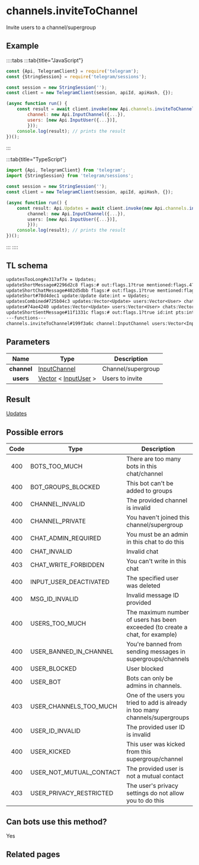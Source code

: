 # channels.inviteToChannel

Invite users to a channel/supergroup

## Example

::::tabs
:::tab{title="JavaScript"}

```js
const {Api, TelegramClient} = require('telegram');
const {StringSession} = require('telegram/sessions');

const session = new StringSession('');
const client = new TelegramClient(session, apiId, apiHash, {});

(async function run() {
    const result = await client.invoke(new Api.channels.inviteToChannel({
		channel: new Api.InputChannel({...}),
		users: [new Api.InputUser({...})],
		}));
    console.log(result); // prints the result
})();
```

:::

:::tab{title="TypeScript"}

```ts
import {Api, TelegramClient} from 'telegram';
import {StringSession} from 'telegram/sessions';

const session = new StringSession('');
const client = new TelegramClient(session, apiId, apiHash, {});

(async function run() {
    const result: Api.Updates = await client.invoke(new Api.channels.inviteToChannel({
		channel: new Api.InputChannel({...}),
		users: [new Api.InputUser({...})],
		}));
    console.log(result); // prints the result
})();
```

:::
::::

## TL schema

```txt
updatesTooLong#e317af7e = Updates;
updateShortMessage#2296d2c8 flags:# out:flags.1?true mentioned:flags.4?true media_unread:flags.5?true silent:flags.13?true id:int user_id:int message:string pts:int pts_count:int date:int fwd_from:flags.2?MessageFwdHeader via_bot_id:flags.11?int reply_to:flags.3?MessageReplyHeader entities:flags.7?Vector<MessageEntity> = Updates;
updateShortChatMessage#402d5dbb flags:# out:flags.1?true mentioned:flags.4?true media_unread:flags.5?true silent:flags.13?true id:int from_id:int chat_id:int message:string pts:int pts_count:int date:int fwd_from:flags.2?MessageFwdHeader via_bot_id:flags.11?int reply_to:flags.3?MessageReplyHeader entities:flags.7?Vector<MessageEntity> = Updates;
updateShort#78d4dec1 update:Update date:int = Updates;
updatesCombined#725b04c3 updates:Vector<Update> users:Vector<User> chats:Vector<Chat> date:int seq_start:int seq:int = Updates;
updates#74ae4240 updates:Vector<Update> users:Vector<User> chats:Vector<Chat> date:int seq:int = Updates;
updateShortSentMessage#11f1331c flags:# out:flags.1?true id:int pts:int pts_count:int date:int media:flags.9?MessageMedia entities:flags.7?Vector<MessageEntity> = Updates;
---functions---
channels.inviteToChannel#199f3a6c channel:InputChannel users:Vector<InputUser> = Updates;
```

## Parameters

|    Name     | Type                                                                                                          | Description        |
| :---------: | ------------------------------------------------------------------------------------------------------------- | ------------------ |
| **channel** | [InputChannel](https://core.telegram.org/type/InputChannel)                                                   | Channel/supergroup |
|  **users**  | [Vector](https://core.telegram.org/type/Vector%20t) < [InputUser](https://core.telegram.org/type/InputUser) > | Users to invite    |

## Result

[Updates](https://core.telegram.org/type/Updates)

## Possible errors

| Code | Type                    | Description                                                                   |
| :--: | ----------------------- | ----------------------------------------------------------------------------- |
| 400  | BOTS_TOO_MUCH           | There are too many bots in this chat/channel                                  |
| 400  | BOT_GROUPS_BLOCKED      | This bot can't be added to groups                                             |
| 400  | CHANNEL_INVALID         | The provided channel is invalid                                               |
| 400  | CHANNEL_PRIVATE         | You haven't joined this channel/supergroup                                    |
| 400  | CHAT_ADMIN_REQUIRED     | You must be an admin in this chat to do this                                  |
| 400  | CHAT_INVALID            | Invalid chat                                                                  |
| 403  | CHAT_WRITE_FORBIDDEN    | You can't write in this chat                                                  |
| 400  | INPUT_USER_DEACTIVATED  | The specified user was deleted                                                |
| 400  | MSG_ID_INVALID          | Invalid message ID provided                                                   |
| 400  | USERS_TOO_MUCH          | The maximum number of users has been exceeded (to create a chat, for example) |
| 400  | USER_BANNED_IN_CHANNEL  | You're banned from sending messages in supergroups/channels                   |
| 400  | USER_BLOCKED            | User blocked                                                                  |
| 400  | USER_BOT                | Bots can only be admins in channels.                                          |
| 403  | USER_CHANNELS_TOO_MUCH  | One of the users you tried to add is already in too many channels/supergroups |
| 400  | USER_ID_INVALID         | The provided user ID is invalid                                               |
| 400  | USER_KICKED             | This user was kicked from this supergroup/channel                             |
| 400  | USER_NOT_MUTUAL_CONTACT | The provided user is not a mutual contact                                     |
| 403  | USER_PRIVACY_RESTRICTED | The user's privacy settings do not allow you to do this                       |

## Can bots use this method?

Yes

## Related pages
